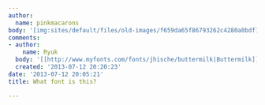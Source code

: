 ```yaml
---
author:
  name: pinkmacarons
body: '[img:sites/default/files/old-images/f659da65f86793262c4280a0bdf1ad07_6582.jpg]'
comments:
- author:
    name: Ryuk
  body: '[[http://www.myfonts.com/fonts/jhische/buttermilk|Buttermilk]]'
  created: '2013-07-12 20:20:23'
date: '2013-07-12 20:05:21'
title: What font is this?

---
```

